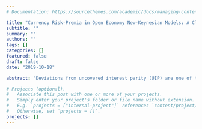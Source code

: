 ```yaml
---
# Documentation: https://sourcethemes.com/academic/docs/managing-content/

title: "Currency Risk-Premia in Open Economy New-Keynesian Models: A Closed-Form Solution Approach"
subtitle: ""
summary: ""
authors: ""
tags: []
categories: []
featured: false
draft: false
date: "2019-10-18"

abstract: "Deviations from uncovered interest parity (UIP) are one of the most salient empirical patterns in international macroeconomics. Yet, as benchmark open-economy models are solved via linearization, their predictions are silent on the existence and behavior of UIP-deviations. To overcome this challenge, this paper presents a closed-form solution for a benchmark small open-economy (SOE) New Keynesian model when the intertemporal elasticity and several intratemporal elasticities of substitution are equal to one. I find that UIP-deviations are generically different from zero and determined by the covariances of foreign output shocks with shocks to foreign monetary policy and home productivity. Perhaps surprisingly, the optimal monetary policy and its implied UIP-deviations are independent of the SOE’s debt position."

# Projects (optional).
#   Associate this post with one or more of your projects.
#   Simply enter your project's folder or file name without extension.
#   E.g. `projects = ["internal-project"]` references `content/project/deep-learning/index.md`.
#   Otherwise, set `projects = []`.
projects: []
---
```


